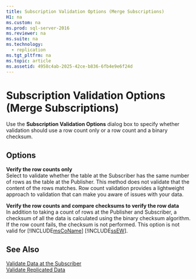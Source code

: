 ```yaml
---
title: Subscription Validation Options (Merge Subscriptions)
H1: na
ms.custom: na
ms.prod: sql-server-2016
ms.reviewer: na
ms.suite: na
ms.technology: 
  - replication
ms.tgt_pltfrm: na
ms.topic: article
ms.assetid: 4958c4ab-2025-42ce-b836-6fb4e9e6f24d
---
```

# Subscription Validation Options (Merge Subscriptions)
  Use the **Subscription Validation Options** dialog box to specify whether validation should use a row count only or a row count and a binary checksum.  
  
## Options  
 **Verify the row counts only**  
 Select to validate whether the table at the Subscriber has the same number of rows as the table at the Publisher. This method does not validate that the content of the rows matches. Row count validation provides a lightweight approach to validation that can make you aware of issues with your data.  
  
 **Verify the row counts and compare checksums to verify the row data**  
 In addition to taking a count of rows at the Publisher and Subscriber, a checksum of all the data is calculated using the binary checksum algorithm. If the row count fails, the checksum is not performed. This option is not valid for [!INCLUDE[msCoName](../../Token/Other/msCoName_md.md)] [!INCLUDE[ssEW](../../Token/Other/ssEW_md.md)].  
  
## See Also  
 [Validate Data at the Subscriber](../../Topics/TopicNameNotContainA/Validate-Data-at-the-Subscriber.md)   
 [Validate Replicated Data](../../Topics/TopicNameNotContainA/Validate-Replicated-Data.md)  
  
  
